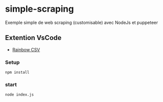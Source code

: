 # simple-scraping

Exemple simple de web scraping (customisable) avec NodeJs et puppeteer

## Extention VsCode 
- [Rainbow CSV](https://marketplace.visualstudio.com/items?itemName=mechatroner.rainbow-csv)

### Setup
```
npm install
```

### start
```
node index.js
```
